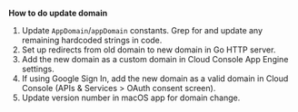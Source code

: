 **How to do update domain**

1. Update `AppDomain`/`appDomain` constants. Grep for and update any
   remaining hardcoded strings in code.
1. Set up redirects from old domain to new domain in Go HTTP server.
1. Add the new domain as a custom domain in Cloud Console App Engine
   settings.
1. If using Google Sign In, add the new domain as a valid domain in
   Cloud Console (APIs & Services > OAuth consent screen).
1. Update version number in macOS app for domain change.
